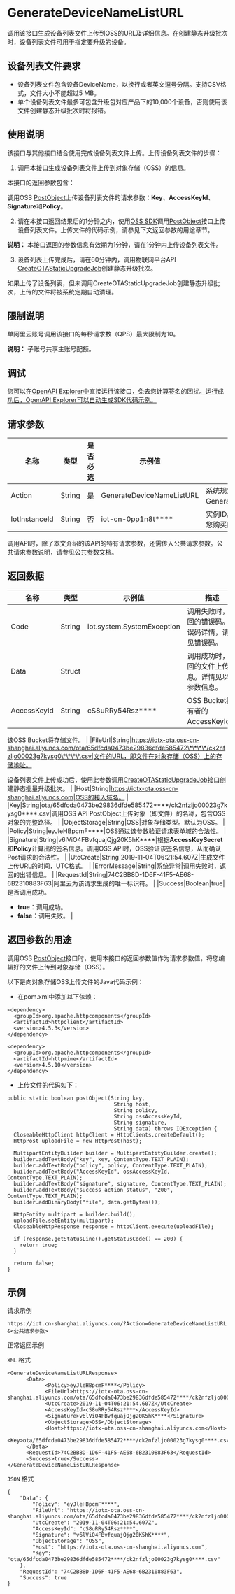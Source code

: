 # GenerateDeviceNameListURL

调用该接口生成设备列表文件上传到OSS的URL及详细信息。在创建静态升级批次时，设备列表文件可用于指定要升级的设备。

## 设备列表文件要求

-   设备列表文件包含设备DeviceName，以换行或者英文逗号分隔。支持CSV格式，文件大小不能超过5 MB。
-   单个设备列表文件最多可包含升级包对应产品下的10,000个设备，否则使用该文件创建静态升级批次时将报错。

## 使用说明

该接口与其他接口结合使用完成设备列表文件上传。上传设备列表文件的步骤：

1. 调用本接口生成设备列表文件上传到对象存储（OSS）的信息。

本接口的返回参数包含：

调用OSS [PostObject](~~31988~~)上传设备列表文件的请求参数：**Key**、**AccessKeyId**、**Signature**和**Policy**。

2. 请在本接口返回结果后的1分钟之内，使用[OSS SDK](~~52834~~)调用[PostObject](~~31988~~)接口上传设备列表文件。上传文件的代码示例，请参见下文返回参数的用途章节。

**说明：** 本接口返回的参数信息有效期为1分钟，请在1分钟内上传设备列表文件。

3. 设备列表上传完成后，请在60分钟内，调用物联网平台API [CreateOTAStaticUpgradeJob](~~147496~~)创建静态升级批次。

如果上传了设备列表，但未调用CreateOTAStaticUpgradeJob创建静态升级批次，上传的文件将被系统定期自动清理。

## 限制说明

单阿里云账号调用该接口的每秒请求数（QPS）最大限制为10。

**说明：** 子账号共享主账号配额。

## 调试

[您可以在OpenAPI Explorer中直接运行该接口，免去您计算签名的困扰。运行成功后，OpenAPI Explorer可以自动生成SDK代码示例。](https://api.aliyun.com/#product=Iot&api=GenerateDeviceNameListURL&type=RPC&version=2018-01-20)

## 请求参数

|名称|类型|是否必选|示例值|描述|
|--|--|----|---|--|
|Action|String|是|GenerateDeviceNameListURL|系统规定参数。取值：GenerateDeviceNameListURL。 |
|IotInstanceId|String|否|iot-cn-0pp1n8t\*\*\*\*|实例ID。公共实例不传此参数；您购买的实例需传入。 |

调用API时，除了本文介绍的该API的特有请求参数，还需传入公共请求参数。公共请求参数说明，请参见[公共参数文档](~~30561~~)。

## 返回数据

|名称|类型|示例值|描述|
|--|--|---|--|
|Code|String|iot.system.SystemException|调用失败时，返回的错误码。错误码详情，请参见[错误码](~~87387~~)。 |
|Data|Struct| |调用成功时，返回的文件上传信息。详情见以下参数信息。 |
|AccessKeyId|String|cS8uRRy54Rsz\*\*\*\*|OSS Bucket拥有者的AccessKeyId。

 该OSS Bucket将存储文件。 |
|FileUrl|String|https://iotx-ota.oss-cn-shanghai.aliyuncs.com/ota/65dfcda0473be29836dfde585472\*\*\*\*/ck2nfzljo00023g7kysg0\*\*\*\*.csv|文件的URL，即文件在对象存储（OSS）上的存储地址。

 设备列表文件上传成功后，使用此参数调用[CreateOTAStaticUpgradeJob](~~147496~~)接口创建静态批量升级批次。 |
|Host|String|https://iotx-ota.oss-cn-shanghai.aliyuncs.com|OSS的接入域名。 |
|Key|String|ota/65dfcda0473be29836dfde585472\*\*\*\*/ck2nfzljo00023g7kysg0\*\*\*\*.csv|调用OSS API PostObject上传对象（即文件）的名称，包含OSS对象的完整路径。 |
|ObjectStorage|String|OSS|对象存储类型。默认为OSS。 |
|Policy|String|eyJleHBpcmF\*\*\*\*|OSS通过该参数验证请求表单域的合法性。 |
|Signature|String|v6lViO4FBvfquajQjg20K5hK\*\*\*\*|根据**AccessKeySecret**和**Policy**计算出的签名信息。调用OSS API时，OSS验证该签名信息，从而确认Post请求的合法性。 |
|UtcCreate|String|2019-11-04T06:21:54.607Z|生成文件上传URL的时间，UTC格式。 |
|ErrorMessage|String|系统异常|调用失败时，返回的出错信息。 |
|RequestId|String|74C2BB8D-1D6F-41F5-AE68-6B2310883F63|阿里云为该请求生成的唯一标识符。 |
|Success|Boolean|true|是否调用成功。

 -   **true**：调用成功。
-   **false**：调用失败。 |

## 返回参数的用途

调用OSS [PostObject](~~31988~~)接口时，使用本接口的返回参数值作为请求参数值，将您编辑好的文件上传到对象存储（OSS）。

以下是向对象存储OSS上传文件的Java代码示例：

-   在pom.xml中添加以下依赖：

```
<dependency>
  <groupId>org.apache.httpcomponents</groupId>
  <artifactId>httpclient</artifactId>
  <version>4.5.3</version>
</dependency>

<dependency>
  <groupId>org.apache.httpcomponents</groupId>
  <artifactId>httpmime</artifactId>
  <version>4.5.10</version>
</dependency>

```

-   上传文件的代码如下：

```
public static boolean postObject(String key,
                                  String host,
                                  String policy,
                                  String ossAccessKeyId,
                                  String signature,
                                  String data) throws IOException {
  CloseableHttpClient httpClient = HttpClients.createDefault();
  HttpPost uploadFile = new HttpPost(host);

  MultipartEntityBuilder builder = MultipartEntityBuilder.create();
  builder.addTextBody("key", key, ContentType.TEXT_PLAIN);
  builder.addTextBody("policy", policy, ContentType.TEXT_PLAIN);
  builder.addTextBody("AccessKeyId", ossAccessKeyId, ContentType.TEXT_PLAIN);
  builder.addTextBody("signature", signature, ContentType.TEXT_PLAIN);
  builder.addTextBody("success_action_status", "200", ContentType.TEXT_PLAIN);
  builder.addBinaryBody("file", data.getBytes());

  HttpEntity multipart = builder.build();
  uploadFile.setEntity(multipart);
  CloseableHttpResponse response = httpClient.execute(uploadFile);

  if (response.getStatusLine().getStatusCode() == 200) {
    return true;
  }

  return false;
}

```

## 示例

请求示例

```
https://iot.cn-shanghai.aliyuncs.com/?Action=GenerateDeviceNameListURL
&<公共请求参数>
```

正常返回示例

`XML` 格式

```
<GenerateDeviceNameListURLResponse>
      <Data>
            <Policy>eyJleHBpcmF****</Policy>
            <FileUrl>https://iotx-ota.oss-cn-shanghai.aliyuncs.com/ota/65dfcda0473be29836dfde585472****/ck2nfzljo00023g7kysg0****.csv</FileUrl>
            <UtcCreate>2019-11-04T06:21:54.607Z</UtcCreate>
            <AccessKeyId>cS8uRRy54Rsz****</AccessKeyId>
            <Signature>v6lViO4FBvfquajQjg20K5hK****</Signature>
            <ObjectStorage>OSS</ObjectStorage>
            <Host>https://iotx-ota.oss-cn-shanghai.aliyuncs.com</Host>
            <Key>ota/65dfcda0473be29836dfde585472****/ck2nfzljo00023g7kysg0****.csv</Key>
      </Data>
      <RequestId>74C2BB8D-1D6F-41F5-AE68-6B2310883F63</RequestId>
      <Success>true</Success>
</GenerateDeviceNameListURLResponse>
```

`JSON` 格式

```
{
    "Data": {
        "Policy": "eyJleHBpcmF****",
        "FileUrl": "https://iotx-ota.oss-cn-shanghai.aliyuncs.com/ota/65dfcda0473be29836dfde585472****/ck2nfzljo00023g7kysg0****.csv",
        "UtcCreate": "2019-11-04T06:21:54.607Z",
        "AccessKeyId": "cS8uRRy54Rsz****",
        "Signature": "v6lViO4FBvfquajQjg20K5hK****",
        "ObjectStorage": "OSS",
        "Host": "https://iotx-ota.oss-cn-shanghai.aliyuncs.com",
        "Key": "ota/65dfcda0473be29836dfde585472****/ck2nfzljo00023g7kysg0****.csv"
    },
    "RequestId": "74C2BB8D-1D6F-41F5-AE68-6B2310883F63",
    "Success": true
}
```

